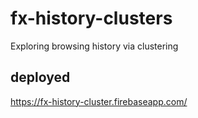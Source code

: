 # fx-history-clusters
Exploring browsing history via clustering

## deployed
https://fx-history-cluster.firebaseapp.com/
